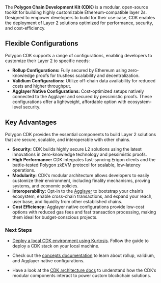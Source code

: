 The **Polygon Chain Development Kit (CDK)** is a modular, open-source toolkit for building highly customizable Ethereum-compatible layer 2s. Designed to empower developers to build for their use case, CDK enables the deployment of Layer 2 solutions optimized for performance, security, and cost-efficiency.

## Flexible Configurations

Polygon CDK supports a range of configurations, enabling developers to customize their Layer 2 to specific needs:
- **Rollup Configurations:** Fully secured by Ethereum using zero-knowledge proofs for trustless scalability and decentralization.  
- **Validium Configurations:** Utilize off-chain data availability for reduced costs and higher throughput.  
- **Agglayer Native Configurations:** Cost-optimized setups natively connected to the Agglayer and secured by pessimistic proofs. These configurations offer a lightweight, affordable option with ecosystem-level security.

## Key Advantages

Polygon CDK provides the essential components to build Layer 2 solutions that are secure, scalable, and interoperable with other chains.

- **Security:** CDK builds highly secure L2 solutions using the latest innovations in zero-knowledge technology and pessimistic proofs.  
- **High Performance:** CDK integrates fast-syncing Erigon clients and the battle-tested Polygon zkEVM protocol for scalable, low-latency operations.  
- **Modularity:** CDK’s modular architecture allows developers to easily customize their environment, including finality mechanisms, proving systems, and economic policies.  
- **Interoperability:** Opt-in to the [Agglayer](../agglayer/overview.md) to bootstrap your chain’s ecosystem, enable cross-chain transactions, and expand your reach, user base, and liquidity from other established chains.  
- **Cost Efficiency:** Agglayer native configurations provide low-cost options with reduced gas fees and fast transaction processing, making them ideal for budget-conscious projects.  

### Next Steps

- [Deploy a local CDK environment using Kurtosis](../cdk/getting-started/local-deployment.md). Follow the guide to deploy a CDK stack on your local machine.  

- Check out the [concepts documentation](../cdk/concepts/layer2s.md) to learn about rollup, validium, and Agglayer native configurations.  

- Have a look at the [CDK architecture docs](../cdk/concepts/architecture.md) to understand how the CDK’s modular components interact to power custom blockchain solutions.